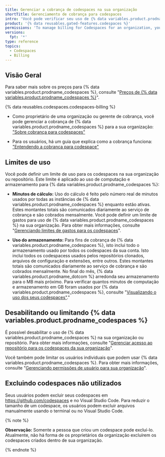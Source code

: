```yaml
---
title: Gerenciar a cobrança de codespaces na sua organização
shortTitle: Gerenciamento de cobrança para codespaces
intro: 'Você pode verificar seu uso de {% data variables.product.prodname_codespaces %} e definir os limites de uso.'
product: '{% data reusables.gated-features.codespaces %}'
permissions: 'To manage billing for Codespaces for an organization, you must be an organization owner or a billing manager.'
versions:
  fpt: '*'
type: reference
topics:
  - Codespaces
  - Billing
---
```


## Visão Geral

Para saber mais sobre os preços para {% data variables.product.prodname_codespaces %}, consulte "[Preços de {% data variables.product.prodname_codespaces %}](/billing/managing-billing-for-github-codespaces/about-billing-for-codespaces#codespaces-pricing)".

{% data reusables.codespaces.codespaces-billing %}

- Como proprietário de uma organização ou gerente de cobrança, você pode gerenciar a cobrança de {% data variables.product.prodname_codespaces %} para a sua organização: ["Sobre cobrança para codespaces"](/billing/managing-billing-for-github-codespaces/about-billing-for-codespaces)

- Para os usuários, há um guia que explica como a cobrança funciona: ["Entendendo a cobrança para codespace"](/codespaces/codespaces-reference/understanding-billing-for-codespaces)

## Limites de uso

Você pode definir um limite de uso para os codespaces na sua organização ou repositório. Este limite é aplicado ao uso de computação e armazenamento para {% data variables.product.prodname_codespaces %}:

- **Minutos de cálculo:** Uso do cálculo é feito pelo número real de minutos usados por todas as instâncias de {% data variables.product.prodname_codespaces %} enquanto estão ativas. Estes montantes totais são comunicados diariamente ao serviço de cobrança e são cobrados mensalmente. Você pode definir um limite de gastos para uso de {% data variables.product.prodname_codespaces %} na sua organização. Para obter mais informações, consulte "[Gerenciando limites de gastos para os codespaces](/billing/managing-billing-for-github-codespaces/managing-spending-limits-for-codespaces)".

- **Uso do armazenamento:**  Para fins de cobrança de {% data variables.product.prodname_codespaces %}, isto inclui todo o armazenamento usado por todos os codespaces da sua conta. Isto inclui todos os codespacess usados pelos repositórios clonados, arquivos de configuração e extensões, entre outros. Estes montantes totais são comunicados diariamente ao serviço de cobrança e são cobrados mensalmente. No final do mês, {% data variables.product.prodname_dotcom %} arredonda seu armazenamento para o MB mais próximo. Para verificar quantos minutos de computação e armazenamento em GB foram usados por {% data variables.product.prodname_codespaces %}, consulte "[Visualizando o uso dos seus codespaces"](/billing/managing-billing-for-github-codespaces/viewing-your-codespaces-usage)."

## Desabilitando ou limitando {% data variables.product.prodname_codespaces %}

É possível desabilitar o uso de {% data variables.product.prodname_codespaces %} na sua organização ou repositório. Para obter mais informações, consulte "[Gerenciar acesso ao repositório para os codespaces da sua organização](/codespaces/managing-codespaces-for-your-organization/managing-access-and-security-for-your-organizations-codespaces)".

Você também pode limitar os usuários individuais que podem usar {% data variables.product.prodname_codespaces %}. Para obter mais informações, consulte "[Gerenciando permissões de usuário para sua organização](/codespaces/managing-codespaces-for-your-organization/managing-user-permissions-for-your-organization)".

## Excluindo codespaces não utilizados

Seus usuários podem excluir seus codespaces em https://github.com/codespaces e no Visual Studio Code. Para reduzir o tamanho de um codespace, os usuários podem excluir arquivos manualmente usando o terminal ou no Visual Studio Code.

{% note %}

**Observação:** Somente a pessoa que criou um codespace pode excluí-lo. Atualmente, não há forma de os proprietários da organização excluírem os codespaces criados dentro de sua organização.

{% endnote %}

